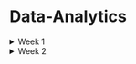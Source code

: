 # Data-Analytics

<details>
 <summary> Week 1 </summary>
 
# Introduction to Data Analytics

* Analytics is at the heart of modern business. Virtually every organization collects large quantities of data about its customers, products, employees, and service offerings.
* Managers naturally seek to analyze that data and harness the information it contains to improve the efficiency, effectiveness, and profitability of their work.
* The ultimate role of a data analyst is to transform raw data into actionable insights that guide decision-making processes within an organization. 
* This involves several key responsibilities and skills.

# Keys responsibilities of data analysts
# Data Collection and Preparation:

* Sourcing data from various channels, including databases, spreadsheets, and external sources,
* Cleaning and organizing the data to ensure it is accurate, consistent, and ready for analysis.

# Data Analysis:

* Employing statistical methods, machine learning techniques, or other analytic tools to interpret data,
* Identifying trends, patterns, and correlations that might not be immediately obvious.

# Data Visualization and Storytelling:

* Creating visual representations of the data, such as charts, graphs, and dashboards, to make complex information easily understandable,
* Articulating findings in a compelling narrative to communicate the significance of the data to stakeholders.

# Decision Support:

* Making recommendations based on data-driven insights to help guide business decisions,
* Providing context around the data, including potential implications and future trends.

# Collaboration and Communication:

* Working closely with other departments, such as marketing, finance, and operations, to understand their data needs and provide insights,
* Effectively communicating complex data findings in a clear and concise manner to non-technical stakeholders,
Continuous Learning and Adaptation:

# Continuous Learning and Adaptation

* Keeping up-to-date with the latest industry trends, tools, and technologies in data analysis.
* Adapting to new types of data and analytical methods as the organization's needs evolve.

# Analytics is made possible by:

* modern data, storage, and computing capabilities.

# Analytics process

* Data acquisition
* Cleaning & manipulation
* Analysis
* Visualisation
* Reporting and communication

# Analytics techniques

* Descriptive analytics, which answers the question, “What happened?”
* Diagnostic analytics, which answers the question, “Why did this happen?”
* Predictive analytics, which answers the question, “What might happen in the future?”
* Prescriptive analytics, which answers the question, “What should we do next?”

# Machine Learning, Artificial Intelligence, and Deep Learning

* Machine learning (ML) - is a subset of AI techniques. ML techniques attempt to apply statistics to data problems in an effort to discover new knowledge.
 Or, in other terms, ML techniques are AI techniques designed to learn.
* Artificial intelligence (AI) - includes any type of technique where you are attempting to get a computer system to imitate human behavior. 
 * As the name implies, you are trying to ask computer systems to artificially behave as if they were intelligent. Now, of course, it is not possible for a modern computer to function at the level of complex reasoning found in the human mind, but you can try to mimic some small portions of human behavior and judgment.
* Deep learning - is a further subdivision of machine learning that uses quite complex techniques, known as neural networks, to discover knowledge in a particular way. It is a highly specialized subfield of machine learning that is most commonly used for image, video, and sound analysis.

# Data gorvanance

* Data governance programs ensure that the organization has high-quality data and is able to effectively control that data,

# Data analytics tools

* Software helps analysts work through each one of the phases of the analytics process.
* These tools automate much of the heavy lifting of data analysis, improving the analyst's ability to acquire, clean, manipulate, visualize, and analyze data.
* They also provide invaluable assistance in reporting and communicating results.

# Data element

* A data element is an attribute about a person, place, or thing containing data within a range of values.
*  Data elements also describe characteristics of activities, including orders, transactions, and events.

# Data type

* A data type limits the values a data element can have. 
* Tabular data is data organized into a table, made up of columns and rows. A table represents information about a single topic. Each column represents a uniquely named field within a table, also called a variable, about a single characteristic. The contents of each column contain values for the data element as defined by the column header

# Structured data

* Structured data is tabular in nature and organized into rows and columns. Structured data is what typically comes to mind when looking at a spreadsheet. With clearly defined column headings, spreadsheets are easy to work with and understand. In a spreadsheet, cells are where columns and rows intersect.

# Character data

* The character data type limits data entry to only valid characters. Characters can include the alphabet that you might see on your keyboard, as well as numbers. Depending on your needs, multiple data types are available that can enforce character limits.

# Alphanumeric

* Alphanumeric is the most widely used data type for storing character-based data. As the name implies, alphanumeric is appropriate when a data element consists of both numbers and letters.
* The alphanumeric data type is ideal for storing product stock-keeping units (SKUs).
* It is common in the retail clothing space to have a unique SKU for each item available for sale. If you sell jeans, you may stock products from Armani Jeans, Diesel, Lee Jeans, Levi's, and Wrangler.
* Tracking inventory at the SKU level allows you to manage availability in your online and in-store systems, all courtesy of the alphanumeric data type.

# Data type names

* Char
* Varchar2
* Varchar
* CLOB
* Varchar(max)
* LONGTEXT
# Character Sets

* When considering alphanumeric and text data types, you need to think about the character set you are using to input and store data when using a database. Databases use character sets to map, or encode, data and store it digitally. The ASCII encoding standard is based on the U.S. English alphabet.

# Numeric

* When numbers exclusively make up values for a data attribute, numeric becomes the data type of choice. This data type appears to be simple and obvious based on its name. As seen with the character data type, implementation nuances about numeric are essential to understand. Databases accommodate two types of numeric data types: integer and numeric.

# Whole numbers 

* The integer, and all its subtypes, are for storing whole numbers. As seen with the character family of data types, implementation differences exist across databases.
* In computer science, flags indicate whether something is on or off, or if a function has completed successfully. To show something is on, 1 or TRUE is used. For a value of off, 0 or FALSE is used.
* The bit data type is intended for storing the status of a flag. Note also that the value ranges for smallint and shortinteger are identical.
* The same is true for int and integer, as well as bigint and longinteger. Although the data types have different names, their functionality is equivalent.

# Rational numbers

* In all its variants, the numeric data type is for rational numbers that include a decimal point. As with the integer family of data types, each database vendor has its implementation nuances.
* Realizing that data types are inconsistently named across databases, you need to consider the ultimate range of values a given data element handle.
* All the data types in Table 2.4 store numbers to a configurable number of significant digits.
* There are scientific use cases that require an even greater number of significant digits; additional numeric data type variants exist to accommodate that need.

# Date and time

* For example, suppose you operate a veterinary clinic and need to store birth date information for pets. In that case, you need to store the year, month, and day. With those three components of date, you can effectively administer medication and determine when to schedule annual veterinary appointments.
* There are many occasions when it is more appropriate to include time, in addition to the day, month, and year. For instance, consider package tracking information for companies like FedEx, United Parcel Service, or DHL. Consumers want to know where a specific package is up to the minute.
* The company itself may need second-level details to optimize labor, infrastructure investments, and route planning.

# Currency

* Many people use spreadsheets to manage their finances. Organizations typically use enterprise-scale software for the same purpose, with the data residing in a database.
* The column headings indicate what each column contains. The currency symbols in each cell tell the reader what the data represents, even if the column headings have scrolled off the screen.

# Strong and weak typing

* Data types define values placed in columns. Strong typing is when technology rigidly enforces data types.
* Databases, discussed in Chapter 3, use strong typing. A database column defined as numeric only accepts numerical values.
* A database column defined as numeric only accepts numerical values. You will get an error if you attempt to enter characters into a numeric column.

# Unstructured data

* Unstructured data is any type of data that does not fit neatly into the tabular model.
* Examples of unstructured data include digital images, audio recordings, video recordings, and open-ended survey responses.
* Analyzing unstructured data creates a wealth of information and insight.

# Types of unstructured data

  # Binary

  * Binary data types are one of the most common data types for storing unstructured data.
  * It supports any type of digital file you may have, from Microsoft Excel spreadsheets to digital photographs.
  * When considering which binary data type to use, file size tends to be the limiting factor. You need to select a data type that is as large as the largest file you plan on storing.
  * Databases offer a much more sophisticated collection of data types for storing binary data.
     
  # Audio

  * Audio data can come from a variety of sources. Whenever you interact with a customer service agent and hear “this call may be recorded for quality assurance purposes,” your conversation is probably being recorded and stored for later analysis.
  * The impact of capturing, storing, and analyzing audio data has led to the development of avalanche detection systems.
  * These systems listen for and detect the acoustic characteristics of an avalanche. With real-time notification capabilities, these systems reduce the time it takes for emergency services to respond and alert hikers to treacherous conditions.
  *  In order to ingest audio data into a system and make it available for processing, data is first captured via a microphone.
  *  The data is then digitized and stored. Audio can be stored in its raw form, which consumes the most storage space.
  *  Alternatively, it can be encoded with a compression algorithm to reduce the amount of space required. Regardless of if it is in raw or compressed form, storing audio requires a data type designed to handle raw binary data.

 # Images

 * As the use of image data grows, understanding how it is stored is vital for the modern data analyst.
 * Resolution is the most significant factor that governs how much space is required to store an image.
 * The greater the resolution, the more detail an image contains, and the more storage space it needs.

 # video

 * As is the case with audio data, the resolution has a significant impact on the storage a video consumes.
 * Video duration is also another factor that impacts storage size.
 * We see that every minute of video is equivalent to over 50 individual images, or more than 200 minutes of audio.

 # Large text 

 * I got to outline that data types names differ across vendor products

# Categories of data

  # Quantitative data
  
  * Regardless of structure, data is either quantitative or qualitative. Quantitative data consists of numeric values. Data elements whose values come from counting or measuring are quantitative.
  * Quantitative data answers questions like “How many?” and “How much?” Qualitative data consists of frequent text values.
  * example: the Height and Weight columns are quantitative

# Qualitative data

 * Qualitative data answers questions like “Why?” and “What?”
 * Example Pet Name, Animal Type, and Breed Name are all qualitative.

# Discrete vs Continuous data

 # Discrete 
 
 * A helpful way to think about discrete data is that it represents measurements that can't be subdivided.
 * Another way to think about it is that discrete data is useful when you have things you want to count.
 * For example, a veterinary clinic may be interested in the number of dogs and cats under its care.

# Continuous data

*  Continuous data typically need a decimal point,
*  Examples of continuous data are average weight and average height.
*  Qualitative data is discrete, but quantitative data can be either discrete or continuous data.

# Catagorical data

* Text data with a known, finite number of categories is categorical.
* When considering an individual data element, it is possible to determine whether or not it is categorical.
* Animal Type is a good example of categorical data.
* One of the reasons text files are so widely adopted is their ability to be opened regardless of platform or operating system without needing a proprietary piece of software.

# Dimentional data

* Dimensional modeling is an approach to arranging data to facilitate analysis. Dimensional modeling organizes data into fact tables and dimension tables.
* Fact tables store measurement data that is of interest to a business.
* Dimensions are tables that contain data about the fact.
* Dimensional data contains groupings of individual attributes about a given subject.


# Common data structures
In order to facilitate analysis, data needs to be stored in a consistent, organized manner. When considering structured data, several concepts and standards inform how to organize data. On the other hand, unstructured data has a wider variety of storage approaches.

# Structured data

* Tabular data is structured data, with values stored in a consistent, defined manner, organized into columns and rows.
* Data is consistent when all entries in a column contain the same type of value.
* This method of organization facilitates aggregation
* However, structured data does not translate directly to data quality

# Data entry error

* Just as there is an expectation that the values in a given column are consistent, it is a convention that each row contains data about a single record.
* It is a best practice to specify a key that uniquely identifies all values for a given row.
* Once again, nothing structural prevents a person from incorrectly putting data about Thor into Alexander's row. However, the intent is that each row's data pertains to a single animal.

#  Unstructured data

* Unstructured data is qualitative, describing the characteristics of an event or an object.
* images, phrases, audio or video recordings, and descriptive text are all examples of unstructured data.
* There is very little that is common about different kinds of unstructured data. Since the data is highly variable, its organizational and storage needs are different from structured data.
* Unstructured data also represents a significant opportunity. A Forbes study shows that over 90 percent of businesses need to manage and derive value from unstructured data.
* Machine data is a common source of unstructured data. Machine data has various sources, including Internet of Things devices, smartphones, tablets, personal computers, and servers.
* As machines operate, they create digital footprints of their activity.
* This data is unstructured and can identify machine-to-machine interaction.
* Although some may think of machine data as digital exhaust, it is a treasure trove just waiting to be exploited by organizations.
* A wide variety of technologies has emerged to facilitate the storage of unstructured data.
* Operationally, these technologies are similar to how a key in a tabular dataset identifies its associated values.
* With unstructured data, the key is a unique identifier, whereas the value is the unstructured data itself.

# Semi-structured data 

* Semi-structured data is data that has structure and that is not tabular.
* Email is a well-known example of semi-structured data. Every email message has structural components, including recipient, sender, subject, date, and time.
* However, the body of an email is unstructured text, while attachments could be anything type of file.
* The need to make semi-structured data easier to work with has led to the emergence of semi-structured formatting options.
* These formatting options use separators or tags to provide some context around a data element. Let's explore common file formats for transporting semi-structured data.

# Common file formats
Common file formats facilitate data exchange and tool interoperability. Several file formats have emerged as standards and are widely adopted.

# Text file 

* Text files are one of the most commonly used data file formats. As the name implies, they consist of plain text and are limited in scope to alphanumeric data.
* One of the reasons text files are so widely adopted is their ability to be opened regardless of platform or operating system without needing a proprietary piece of software.
* Whether you are using a Microsoft Windows desktop, an Apple MacBook, or a Linux server, you can easily open a text file. Text files are also commonly referred to as flat files.
* When machines generate data, the output is commonly stored in a text file.
* A unique character known as a delimiter facilitates transmitting structured data via a text file.
* The delimiter is the character that separates individual fields.
* A delimiter can be any character. Over the years, the comma and tab grew into a widely accepted standard.
* Various software packages support reading and writing delimited files using the comma and the tab.
* In addition, many coding languages have libraries that make it easy to write comma- or tab-delimited files.
* When a file is comma-delimited, it is known as a comma-separated values (CSV) file.
* Similarly, when a file is tab-delimited, it is called a tab-separated values (TSV) file.

# Fixed-width files

* Before it was common to use delimited files with variable-length columns, flat files were fixed-width.
* Fixed-width files are more laborious to create since they require a few extra steps.
* The first row in a fixed-width file describes the column names.
* For the data rows, you first need to determine the maximum length of each column.
* Then, you must pad values that are shorter than the maximum length.
*  For numeric fields, you accomplish padding by prepending a leading zero. For alphanumeric or text fields, this is done by prepending or appending spaces.

# JavaScript Object Notation (JSON)

* JavaScript Object Notation (JSON) is an open standard file format, designed to add structure to a text file without incurring significant overhead.
* One of its design principles is that JSON is easily readable by people and easily parsed by modern programming languages.
* Languages such as Python, R, and Go have libraries containing functions that facilitate reading and writing JSON files.

# Extensible Markup Language (XML)

* Extensible Markup Language (XML) is a markup language that facilitates structuring data in a text file.
* While conceptually similar to JSON, XML incurs more overhead because it makes extensive use of tags.
* Tags describe a data element and enclose each value for each data element. While these tags help readability, they add a significant amount of overhead.

# HyperText Markup Language (HTML)

* HyperText Markup Language (HTML) is a markup language for documents designed to be displayed in a web browser.
* HTML pages serve as the foundation for how people interact with the World Wide Web.
* Similar to XML, HTML is a tag-based language.

# Consider the values of what you will store before selecting the data type

* Data types are used to store different kinds of values. When dealing with numeric information, the best option is a numeric data type that can accommodate decimals.
* For sequences of whole numbers, an integer data type is a good choice. Be wary of using currency-specific data types—that can lead to calculation errors.
* For text values, the alphanumeric data type is the optimal choice.
* When dealing with dates, you will want to consider whether you need to store the time as well.
* For binary data, including audio, video, and images, you should use a BLOB data type.

</details>
<details>
 <summary> Week 2 </summary>

# The relational model

*  The relational model builds on the concept of tabular data.
*  In the relational model, an entity contains data for a single subject.
*  When creating an IT system, you need to consider all the entities required to make your system work.
*  You can think of entities as nouns because they usually correspond to people, places, and things.

# Entity

* The header corresponds to the name of an entity, look at the rows of the Person entity.
* Each row represents an individual attribute associated with a person.
* Each of these entities becomes a separate table in the database, with a column for each attribute.
* The power of the relational model is that it also allows us to describe how entities connect or relate, to each other. 

# Entity relationship diagram

* The entity relationship diagram (ERD) is a visual artifact of the data modeling process.
* A relationship is a connection between entities. The symbols adjacent to an entity describe the relationship.

# Cardinality

* Cardinality refers to the relationship between two entities, showing how many instances of one entity relate to instances in another entity.
* You specify cardinality in an ERD with various line endings.
* The first component of the terminator indicates whether the relationship between two entities is optional or required.
* The second component indicates whether an entity instance in the first table is associated with a single entity instance in the related table or if an association can exist with multiple entity instances.
*  ERDs are particularly useful when formulating how to retrieve information from the database that is spread across multiple tables because the diagrams allow you to visualize the connections between entities.

# Unary relationship

* A unary relationship is when an entity has a connection with itself.

# Binary relationship

* A binary relationship connects two entities. Example, relationship Connecting Animal and Person.
* Binary relationships are the most common and easy to explore, whereas unary and ternary are comparatively complex and rare.

# Ternary relationship

* A ternary relationship connects three entities. For example, you might use a ticket entity to connect a venue, a performing artist, and a price.
* A ternary relationship connects three entities.

# Relational databases

* Relational databases are pieces of software that let you make an operational system out of an ERD.
*  You start with a relational model and create a physical design. Relational entities correspond to database tables, and entity attributes correspond to table columns.
*  When creating a database table, the ordering of columns does not matter because you can specify the column order when retrieving data from a table.
*  When an attribute becomes a column, you assign it a data type.
*  Completing all of this work results in a diagram known as a schema.

# Pulling of data

*  To pull data from a relational database table, you perform a query. You compose queries using a programming language called Structured Query Language (SQL).
*  Your query needs to perform a database join to retrieve the data to substitute in the email reminder.
* A join uses data values from one table to retrieve associated data in another table, typically using a foreign key.

# Foreign key

* Foreign keys enforce referential integrity, or how consistent the data is in related tables.

# Non-relational

* A nonrelational database does not have a predefined structure based on tabular data. The result is a highly flexible approach to storing data.
# Key value

* A key-value database is one of the simplest ways of storing data. Data is stored as a collection of keys and their corresponding values.
* A key must be globally unique across the entire database.
* The use of keys differs from a relational database, where a given key identifies an individual row in a specific table.
* There are no structural limits on the values of a key. A key can be a sequence of numbers, alphanumeric strings, or some other combination of values.

# Document

* A document database is similar to a key-value database, with additional restrictions. In a key-value database, the value can contain anything.
* With a document database, the value is restricted to a specific structured format.
* With a known, structured format, document databases have additional flexibility beyond what is possible with key-value.

# Column family

* Column-family databases use an index to identify data in groups of related columns. A relational database stores the data in Table 3.2 in a single table, where each row contains the Person_ID, Title, First_Name, Middle_Name, Last_Name, and Email columns.
* In a column-family database, the Person_ID becomes the index, while the other columns are stored independently.
* This design facilitates distributing data across multiple machines, which enables handling massive amounts of data.
* The main reason for choosing a column-family database is its ability to scale.

# Graph 

* Graph databases specialize in exploring relationships between pieces of data.
* Graph models map relationships between actual pieces of data.Relational models focus on mapping the relationships between entities.
* Graphs are an optimal choice if you need to create a recommendation engine, as graphs excel at exploring relationships between data.
* Understanding the connection between products is a challenge that graphs solve with ease.

# Database use cases

* Different business needs require different database designs. While all databases store data, the database's structure needs to match its intended purpose. Business requirements impact the design of individual tables and how they are interconnected.
* Transactional and reporting systems need different implementation approaches to serve the people who use them efficiently.
* Databases tend to support two major categories of data processing: Online Transactional Processing (OLTP) and Online Analytical Processing (OLAP).

# Online Transactional Processing 

* OLTP systems handle the transactions we encounter every day. Example transactions include booking a flight reservation, ordering something online, or executing a stock trade.
* While the number of transactions a system handles on a given day can be very high, individual transactions process small amounts of data.
* OLTP systems balance the ability to write and read data efficiently.

# Normalization

* Normalization is a process for structuring a database in a way that minimizes duplication of data.
* One of the principles is that a given piece of data is stored once and only once. As a result, a normalized database is ideal for processing transactions.
* First normal form (1NF) is when every row in a table is unique and every column contains a unique value.
* Second normal form (2NF) starts where 1NF leaves off.
* In addition to each row being unique, 2NF applies an additional rule stating that all nonprimary key values must depend on the entire primary key.
* Third normal form (3NF) builds upon 2NF by adding a rule stating all columns must depend on only the primary key.

# Online Analytical Processing

* OLAP systems focus on the ability of organizations to analyze data.
* While OLAP and OLTP databases can both use relational database technology, their structures are fundamentally different.
* OLTP databases need to balance transactional read and write performance, resulting in a highly normalized design. Typically, OLTP databases are in 3NF.
* On the other hand, databases that power OLAP systems have a denormalized design. Instead of having data distributed across multiple tables, denormalization results in wider tables than those found in an OLTP database.
* It is more efficient for analytical queries to read large amounts of data for a single table instead of incurring the cost of joining multiple tables together.
* The greater the number of joins, the more complex the query.
* The more complex the query, the longer it takes to retrieve results.

# Schema Concepts

* The design of a database schema depends on the purpose it serves. Transactional systems require highly normalized databases, whereas a denormalized design is more appropriate for analytical systems.

# Data warehouse

* A data warehouse is a database that aggregates data from many transactional systems for analytical purposes.
* Transactional data may come from systems that power the human resources, sales, marketing, and product divisions.
*  A data warehouse facilitates analytics across the entire company.

# Data mart

* A data mart is a subset of a data warehouse.
* Data warehouses serve the entire organization, whereas data marts focus on the needs of a particular department within the organization.
* For example, suppose an organization wants to do analytics on their employees to understand retention and career evolution trends. 
*  To satisfy that use case, you can create a data mart focusing on the human resources subject area from the data warehouse.

 # Data lake 

 * A data lake stores raw data in its native format instead of conforming to a relational database structure.
 * Using a data lake is more complex than a data warehouse or data mart, as it requires additional knowledge about the raw data to make it analytically useful.
 * Relational databases enforce a structure that encapsulates business rules and business logic, both of which are missing in a data lake.

# Star schema design

* The star schema design to facilitate analytical processing gets its name from what the schema looks like when looking at its entity relationship diagram.
* At the centre of the star is a fact table. Fact tables chiefly store numerical facts about a business.
* Qualitative data, including names, addresses, and descriptions, is stored in a series of dimension tables that connect to the main fact table.
* When data moves from an OLTP design into a star schema, there is a significant amount of data duplication.
* As such, a star schema consumes more space than its associated OLTP design to store the same data.
* These additional resource needs are one of the factors that makes data warehouses expensive to operate.

# Snowflake

* Another design pattern for data warehousing is the snowflake schema.
* As its name implies, the schema diagram looks like a snowflake.
* Snowflake and star schemas are conceptually similar in that they both have a central fact table surrounded by dimensions.
* Where the approaches differ is in the handling of dimensions. With a star, the dimension tables connect directly to the fact table.
* With a snowflake, dimensions have subcategories, which gives the snowflake design its shape.
* A snowflake schema is less denormalized than the star schema.
* With a snowflake schema, you may need more than one join to get the data you are looking for.
* Recall that as the number of tables in a schema grows, queries become more complicated.
* A snowflake schema query is more complex than the equivalent query in a star schema.
* Part of the trade-off is that a snowflake schema requires less storage space than a star schema.
* Data warehouses often use snowflake schemas, since many different systems supply data to the warehouse.
* Data marts are comparatively less complicated, because they represent a single data subject area. As such, data marts frequently use a star-schema approach.

# Dimenstionality

* Dimensionality refers to the number of attributes a table has.
* The greater the number of attributes, the higher the dimensionality.
* A dimension table provides additional context around data in fact tables.
* It is crucial to understand the types of questions an analyst will need to answer when designing dimension tables.

# Handling Dimentionality 

* There are multiple ways to design dimensions.
* An understanding of this method is required to write a query to retrieve the current price.
* Another method extends the snowflake approach to modelling dimensions.
* You have a product dimension for the current price and a product history table for maintaining price history.
* One advantage of this approach is that it is easy to retrieve the current price while maintaining access to historical information.
* Another approach is to use an indicator flag for the current price.
* The indicator flag method keeps all pricing data in a single place.
* It also simplifies the query structure to get the current price. Instead of doing date math, you look for the price where the Current flag equals “Y.”
* It is also possible to use the effective date approach to handling price changes.
* There is additional complexity with the effective date approach because queries have to perform date math to determine the price.

# Data Acquisition Concepts

# Integration

* Data from transactional systems flow into data warehouses and data marts for analysis.
* Recall that OLTP and OLAP databases have different internal structures.
* You need to retrieve, reshape, and insert data to move data between operational and analytical environments.
* You can use a variety of methods to transfer data efficiently and effectively.
* One approach is known as extract, transform, and load (ETL). As the name implies, this method consists of three phases.

# Extract

*  In the first phase, you extract data from the source system and place it in a staging area. The goal of the extract phase is to move data from a relational database into a flat file as quickly as possible.

# Transform

*  The second phase transforms the data. The goal is to reformat the data from its transactional structure to the data warehouse's analytical design.

# Load

*  The purpose of the load phase is to ensure data gets into the analytical system as quickly as possible.

# Extract, load and transform (ELT)

* With ELT, data is extracted from a source database and loaded directly into the data warehouse.
* Once the extract and load phases are complete, the transformation phase gets underway.
* One key difference between ETL and ELT is the technical component performing the transformation.
* With ETL, the data transformation takes place external to a relational database, using a programming language like Python. ELT uses SQL and the power of a relational database to reformat the data.
* ELT has an advantage in the speed with which data moves from the operational to the analytical database.
* Suppose you need to get massive amounts of transactional data into an analytical environment as quickly as possible.
* In that case, ELT is a good choice, especially at scale when the data warehouse has a lot of capacity.
* Whether you choose ETL or ELT is a function of organizational need, staff capabilities, and technical strategy.

# ETL Vendors

* Whether you choose ETL or ELT for loading your data warehouse, you don't have to write transformations by hand.
* Many products support both ETL and ELT.

# Delta load 

* An initial load occurs the first time data is put into a data warehouse.
* After that initial load, each additional load is a delta load, also known as an incremental load.
* A delta load only moves changes between systems.
* The initial load happens right before the data warehouse becomes available for use.
* The frequency with which delta loads happen depends on business requirements.
* Depending on how fresh the data needs to be, delta loads can happen at any interval.
* When moving data between systems, you have to balance the speed and complexity of the overall operation.

# Data Collection Methods

* Augmenting data from your transactional systems with external data is an excellent way to improve the analytical capabilities of your organization.
* For example, suppose you operate a national motorcycle rental fleet and want to determine if you need to rebalance your fleet across your existing locations.
* You also want to evaluate whether it is profitable to expand to a new geographic region, as well as predict the best time and place to add motorcycles to your fleet.

# The Methods include:

# Application Programming Interfaces (APIs)

* An application programming interface (API) is a structured method for computer systems to exchange information.
* APIs provide a consistent interface to calling applications, regardless of the internal database structure.
* Whoever calls an API has no idea whether a transactional or analytical data store backs it.
* The internal data structure does not matter as long as the API returns the data you want.
* APIs can be transactional, returning data as JSON objects. APIs can also facilitate bulk data extraction, returning CSV files.
* APIs represent a specific piece of business functionality. Let's return to our motorcycle rental business.

# Web Services

* A web service is an API you can call via Hypertext Transfer Protocol (HTTP), the language of the World Wide Web.
* Many smartphone applications need a network connection, either cellular or Wi-Fi, to work correctly.
* The reason is that much of the data these applications need is not on the smartphone itself.
* Instead, data is found in private and public data sources and is accessible via a web service.
* If you imagine an API as the door behind which data treasures exist, an API key is what unlocks the door.
* API providers generate a unique API key for each calling application.
* Centralized creation and distribution of API keys allow the provider to understand who is using the API and to turn off individual keys' access in the event of abuse.

# Web Scraping

* Some of the data you want may not be available internally as an API or publicly via a web service.
* However, data may exist on a website.
* As seen in Chapter 2, data can present itself in an HTML table on a web page.
* If data exists in a structured format, you can retrieve it programmatically.
* Programmatic retrieval of data from a website is known as web scraping.  
* You can use software bots to scrape data from a website.
* Many modern programming languages, including Python and R, make it easy to create a web scraper.
* Instead of using an API or a web service, a web scraper reads a web page similar to a browser, such as Chrome, Safari, or Edge.
* Web scrapers read and parse the HTML to extract the data the web pages contain.
* The search results for some websites span multiple web pages.
* Your web scraper has to account for pagination to ensure that you are not leaving any data behind.
* The scraper must understand how many result pages exist and then iterate through them to harvest the data.

# Human-in-the-Loop

* There are times when the data you seek exists only in people's minds.
* For example, you can extract the most popular and profitable motorcycling destination from your existing internal data.
* You can get weather information from an API packaged as a web service.
* You can glean insight into competitive pricing by scraping your competitors' websites.
* Even with all of these data sources, you may still want insight into how customers feel about the services you provide.

# Surveys

* One way to collect data directly from your customers is by conducting a survey.
* The most simplistic surveys consist of one question and indicate customer satisfaction.
* As you design a survey, you want to keep in mind how you will analyse the data you collect.
* Numeric data is easy to analyse using a variety of statistical methods.
* Free-response questions result in unstructured text data, which is more challenging to interpret.
* You need to clearly understand what is essential to your organization and what decisions you will make using the output to develop and administer an impactful survey.

# Survey tools

* Instead of designing a custom application to collect survey data, several survey products let you design complex surveys without worrying about building a database.
* Qualtrics is a powerful tool for developing and administering surveys.
* What makes Qualtrics so compelling is its API, which you can use to integrate survey response data into a data warehouse for additional analysis.

# Observation

* Observation is the act of collecting primary source data, from either people or machines.
* Observational data can be qualitative or quantitative. Collecting qualitative observational data leads to unstructured data challenges.
* Quantitative observations are much easier to collect and interpret.
* For example, suppose you are trying to establish the defect rate on a production line.
* You can count the number of vehicles that come off the line, as well as how many fail post-production quality checks.

# Sampling

*Regardless of the data acquisition approach, you may end up with more data than is practical to manipulate. 

# Working With Data

* Determining an appropriate database structure, identifying data sources, and loading a database takes a considerable amount of effort.
* To turn a database design into an operational database ready to accept data, you use the Data Definition Language (DDL) components of SQL.
* DDL lets you create, modify, and delete tables and other associated database objects.
* To generate insights, a productive analyst must be comfortable using the Data Manipulation Language (DML) capabilities of SQL to insert, modify, and retrieve information from databases.
* While DDL manages the structure of a database, DML manages the data in the database.
* The DML components of SQL change very slowly. As long as relational databases exist, you will need to understand SQL to work with them.
* It is worth learning SQL, as the foundational knowledge of DML operations will serve you well.

# Data Manipulation
When manipulating data, one of four possible actions occurs:

* Create new data.
* Read existing data.
* Update existing data.
* Delete existing data.
* The acronym CRUD (Create, Read, Update, Delete) is a handy way to remember these four operations.

# Data manipulation in SQL

* Create with keyword INSERT - Create new data in an existing table.
* Read with keyword SELECT - Retreives data from an existing table.
* Update with keyword UPDATE - Changes existing data in an existing table.
* Delete with keyword DELETE - Removes existing data from an existing table.
* The FROM clause in a query identifies the source of data, which is frequently a database table. Both the SELECT and FROM clauses are required for a SQL statement to return data.

# SQL Considerations 

* The keywords in SQL are case-insensitive. However, the case-sensitivity of column names and values depend on the database configuration.
* SQL can also span multiple lines. For example, rewriting the previous query as follows will return identical results.
* How a query appears is a function of organizational conventions.
* Factors that influence convention include database configuration, query efficiency, and how easy it is for people to read and understand the query.

# Filtering

* Examining a large table in its entirety provides insight into the overall population.
* To answer questions that an organization's leadership has typically requires a subset of the overall data.
* Filtering is a way to reduce the data down to only the rows that you need.
* To filter data, you add a WHERE clause to a query.
* Note that the column you are filtering on does not have to appear in the SELECT clause.

# Filtering and Logical Operators

* A query can have multiple filtering conditions. You need to use a logical operator to account for complex filtering needs.
* For example, suppose you need to retrieve the name and breed for dogs weighing more than 60 pounds.
* In that case, you can enhance the query using the AND logical operator.
* The AND operator evaluates the Animal_Type and Weight filters together, only returning records that match both criteria.
* OR is another frequently used logical operator.
* Complex queries frequently use multiple logical operators at the same time.
* It is good to use parentheses around filter conditions to help make queries easy for people to read and understand.
* Filtering data is essential to making effective use of these massive data stores.

# Sorting 

* When querying a database, you frequently specify the order in which you want your results to return.
* The ORDER BY clause is the component of a SQL query that makes sorting possible.
* Similar to how the WHERE clause performs, you do not have to specify the columns you are using to sort the data in the SELECT clause.
* The ASC keyword at the end of the ORDER BY clause sorts in ascending order whereas using DESC with ORDER BY sorts in descending order.
* If you are sorting on multiple columns, you can use both ascending and descending as appropriate.
* Both the ASC and DESC keywords work across various data types, including date, alphanumeric, and numeric.

# Data Functions

*  Date columns also appear in transactional systems.
*  Storing date information about an event facilitates analysis across time.
*  The most important thing to note is that you have to understand the database platform you are using and how that platform handles dates and times.
* Since each platform provider uses different data types for handling this information, you need to familiarize yourself with the functions available from your provider of choice.

# Logical Functions

* Logical functions can make data substitutions when retrieving data.
* Remember that a SELECT statement only retrieves data.
* The data in the underlying tables do not change when a SELECT runs.
* When writing SQL, there are frequently many ways to write a query and create the same results.
* Boolean Expression:  The expression must return either TRUE or FALSE.
* True Value:  If the Boolean expression returns TRUE, the IFF function will return this value.
* False Value:  If the Boolean expression returns FALSE, the IFF function will return this value.

# Aggregate Functions 

* Summarized data helps answer questions that executives have, and aggregate functions are an easy way to summarize data.
* Aggregate functions summarize a query's data and return a single value.
* While each database platform supports different aggregation functions.
* COUNT - Returns the total number of rows of a query.
* MIN - Returns the minimum value from the results of a query. Note that this works on both alphanumeric and numeric data types.
* MAX - Returns the maximum value from the results of a query. Note that this works on both alphanumeric and numeric data types.
* AVG - Returns the mathematic average of the results of a query.
* SUM - Returns the sum of the results of a query.
* STDDEV - Returns the sample standard deviation of the results of a query.
* You can also use aggregate functions to filter data.
* System functions also return data about the database environment.
* For example, whenever a person or automated process uses data from a database, they need to establish a database session.
* A database session begins when a person/program connects to a database.
* The session lasts until the person/program disconnects.
* For example, a poorly written query can consume most of the resources available to the database.

# Query Optimization

* Writing an SQL query is straightforward. Writing a SQL query that efficiently does what you intend can be more difficult. There are several factors to consider when creating well-performing SQL.

# Parametrization

* Whenever a SQL query executes, the database has to parse the query. 
* Parsing translates the human-readable SQL into code the database understands.
* Parsing takes time and impacts how long it takes for a query to return data. 
* Effective use of parameterization reduces the number of times the database has to parse individual queries.
* Suppose you operate a website and want to personalize it for your customers. Login details serve as parameters to the query to retrieve your information for display.
* After logging in, a customer sees a welcome message identifying them by name.
* Instead of looking specifically for an exact string match for every customer, the query uses a variable called &customer_name.
* The code in the web server populates the variable with the appropriate customer name.
* To the database, this appears as a single query.
* While the value of &customer_name changes for every customer, the database parses it only once.

# Indexing

* When retrieving data from a table, the database has to scan each row until it finds the ones that match the filters in the WHERE clause.
* The process of looking at each row is called a full table scan.
* As data volumes increase, scanning the entire table takes a long time and is not efficient.
* To speed up query performance, you need a database index.
* A database index works like the index in the back of a book.
*  Instead of looking at each page in a book to find what you are looking for, you can find a specific page number in the index and then go to that page.
* A database index can point to a single column or multiple columns.
* When running queries on large tables, it is ideal if all of the columns you are retrieving exist in the index.
* If that is not feasible, you at least want the first column in your SELECT statement to be covered by an index.
* If a query is running slowly, look at the indexes on the underlying tables. If you think a new index would help improve query performance.
* While indexing improves query speed, it slows down create, update, and delete activity.
* An indexing strategy needs to match the type of system the database supports, be it transactional or reporting.

# Data Subsets and Temporary Tables

* When dealing with large data volumes, you may want to work with a subset of records.
* In this situation, the Order table in the data warehouse would have 2 billion rows.
* If you want to explore trends for a specific customer's order history, it would not be efficient to query the main Order table.
* It is possible to create a temporary table to make the data more manageable.
* Temporary tables can store the results of a query and are disposable.
* Temporary tables automatically get removed when the active session ends.
* Using temporary tables is an effective method of creating subsets for ad hoc analysis.
* For example, you can establish a database session, create a temporary table with the order history for a single customer, run queries against that temporary table, and disconnect from the database.
* When the session disconnects, the database automatically purges any temporary tables created during the session.

# Execution Plan

* An execution plan shows the details of how a database runs a specific query.
* Execution plans are extremely helpful in troubleshooting query performance issues.
* They provide additional information about how a query is spending its time.
* For example, an execution plan can tell you if a slow-running query uses a full table scan instead of an index scan.
* In this case, it could be that the query is poorly written and not using the existing indexes.
* It also could be that a column needs a new index.
* Looking at execution plans is an integral part of developing efficient queries.
* It is worth understanding the nuances of how to interpret execution plans for the database platform you use. 

# Data Quality Challenges

# Duplicate Data

* Duplicate data occurs when data representing the same transaction is accidentally duplicated within a system. Suppose you want to open a spreadsheet on your local computer.
* To open the spreadsheet, you locate the file and double-click it.
* This method of opening documents establishes muscle memory that associates double-clicking with the desired action.
* Humans are primarily responsible for creating duplicate data. System architects work diligently to prevent duplicate data from being created.
* The best way to resolve duplicate data is to prevent its creation in the first place.
* One common approach to stopping duplicate data before it gets into a system is a visual warning to alert users.
* To resolve duplicate data issues, the company has a duplicate resolution process.
* This process looks for customers with multiple billing addresses, validates the correct address, and updates the Sales database by removing the duplicate record.

# Redundant Data

* While duplicate data typically comes from accidental data entry, redundant data happens when the same data elements exist in multiple places within a system.
* Frequently, data redundancy is a function of integrating multiple systems.
* For example, multiple source systems that perform different business functions and use shared data elements create the conditions for data redundancy.
* When a record changes in one system, there is no guarantee that its new value changes in another system.
* Since there is no certainty of data synchronization, a data element can have conflicting values across systems.
* When integrating multiple data sources, dealing with redundant data is a persistent challenge.
* There are several options for resolving redundant data.
* One approach synchronizes changes to shared data elements between the Accounting and Sales systems.
* This integrated ETL process takes a delta load approach.
* When an address changes, the ETL job sets the effective end date for the old address and inserts a new row for the current address.
* While the data discrepancy between the Sales and Accounting systems still needs resolution, the analyst has the proper customer address in the data warehouse.
* Another root cause of data redundancy is an inappropriate database design.

# Missing Values

* Another issue that impacts data quality is the concept of missing values.
* Missing values occur when you expect an attribute to contain data but nothing is there.
* Missing values are also known as null values. A null value is the absence of a value.
* There are situations when allowing nulls makes sense.
* Suppose you are storing data about people and have a column for Middle Initial.
* Null values present several challenges depending on the tools you use to analyze data.
* Trying to calculate the average, which was successful in SQL, results in an error in Python and R as the equivalent functions in those languages do not handle null values.
* To handle missing values, you first have to check for their existence.
* QL offers functions to check for null and functions that can replace a null with a user-specified value.

# Invalid Data

* Invalid data are values outside the valid range for a given attribute.
* An invalid value violates a business rule instead of having an incorrect data type.
* Invalid values violate business rules, not technical rules.
* As such, programming languages do not have native functions that definitively tell you whether or not a given value is invalid.
* When considering data types, numeric and date data is comparatively easy to check for invalid values.
* Text data is more complex. One thing that leads to invalid character data is an absence of referential integrity within a database.
* If two tables have a relationship but no foreign keys, the conditions for invalid character data exist.
* Implementing relationships appropriately reduces the likelihood of invalid character data.

 # Nonparametric Data

 * Nonparametric data is data collected from categorical variables.

# Data Outliers

* A data outlier is a value that differs significantly from other observations in a dataset.
* With outliers, you need to understand why they exist and whether they are valid in the context of your analysis.
* Outliers exist regardless of data type.

# Specification Mismatch

* A specification describes the target value for a component.
* A specification mismatch occurs when an individual component's characteristics are beyond the range of acceptable values.
* When data is invalid, it has values that fall outside a given range.
* On the other hand, a specification mismatch occurs when data does not conform to its destination data type.
* For example, you might be loading data from a file into a database.
* If the destination column is numeric and you have text data, you'll end up with a specification mismatch.
* To resolve this mismatch, you must validate that the inbound data consistently maps to its target data type.

# Data type Validation

* Data type validation ensures that values in a dataset have a consistent data type.
* Programming languages, including SQL, Python, and R, all have data type validation functions. Use these functions to validate the data type for each column in a data file before attempting a database load.
* It's in your best interest to detect and remediate data type issues as early as possible to ensure data is ready for analysis.

# Data Manipulation Techniques

# Recoding Data

* Recoding data is a technique you can use to map original values for a variable into new values to facilitate analysis.
* Recoding groups data into multiple categories, creating a categorical variable. A categorical variable is either nominal or ordinal.
* Nominal variables are any variable with two or more categories where there is no natural order of the categories, like hair color or eye color.
* Ordinal variables are categories with an inherent rank.

# Derived Variables

* A derived variable is a new variable resulting from a calculation on an existing variable.
* Storing age as a derived column is a bad practice, as it would need constant updates over time.
* Instead of keeping age as a derived variable, you should embed the formula to derive age in code.

# Data Merge

* A data merge uses a common variable to combine multiple datasets with different structures into a single dataset.
* Merging data improves data quality by adding new variables to your existing data.
* Additional variables make for a richer dataset, which positively impacts the quality of your analysis.
* ETL processes commonly append data while transforming data for use in analytical environments.

# Data Blending

* Data blending combines multiple sources of data into a single dataset at the reporting layer.
* While data blending is conceptually similar to the extract, transform, and load process, there is a crucial difference.
* Data blending differs from ETL in that it allows an analyst to combine datasets in an ad hoc manner without saving the blended dataset in a relational database.
* Instead of the blended dataset persisting over time, it exists only at the reporting layer, not in the source databases.
* For example, data visualization tools such as Tableau allow analysts to connect to different source systems and blend the data using a shared attribute.
* Data blending can reduce the burden on IT as it gives analysts the ability to merge data.

# Concatenation

* Concatenation is the merging of separate variables into a single variable.
* Concatenation is a highly effective technique when dealing with a source system that stores components of a single variable in multiple columns.
* The need for concatenation frequently occurs when dealing with date and time data. Concatenation is also useful when generating address information.

# Data Append

* A data append combines multiple data sources with the same structure, resulting in a new dataset containing all the rows from the original datasets.
* When appending data, you save the result as a new dataset for ongoing analysis.
* Consider the needs of a franchisor with multiple franchisee locations.
* Although each franchise operates independently, they use the same point of sales system.
* When the franchisor conducts aggregate sales analysis, it appends data from each franchisee's point of sales system into a single, unified table for ongoing analysis.

# Imputation

* Imputation is a technique for dealing with missing values by replacing them with substitutes.
*  When merging multiple data sources, you may end up with a dataset with many nulls in a given column.
* If you are collecting sensor data, it is possible to have missing values due to collection or transmission issues.

 # Here are a few approaches an analyst can use for imputing values:

 * Remove Missing Data:  With this approach, you can remove rows with missing values without impacting the quality of your overall analysis.
 * Replace with Zero:  With this approach, you replace missing values with a zero. Whether or not it is appropriate to replace missing data with a zero is contextual. In this case, zero isn't an appropriate value, as a person's weight should be a positive number. In addition, replacing a zero in this case has an extraordinary impact on the overall average weight.
 * Replace with Overall Average:  Instead of using a zero, you can compute the average Weight value for all rows that have data and then replace the missing Weight values with that calculated average.
 * Replace with Most Frequent (Mode):  Alternatively, you can take the most frequently occurring value, called the mode, and use that as the constant.
* Closest Value Average:  With this approach, you use the values from the rows before and after the missing values. For example, to replace the missing measurements for 2/13/2021 and 2/14/2021, take the values from 2/12/2021 and 2/15/2021 to compute the average.

# Reduction 

* When dealing with big data, it is frequently unfeasible and inefficient to manipulate the entire dataset during analysis.
* Reduction is the process of shrinking an extensive dataset without negatively impacting its analytical value.
* There are a variety of reduction techniques from which you can choose.
* Selecting a method depends on the type of data you have and what you are trying to analyze.
* Dimensionality reduction and numerosity reduction are two techniques for data reduction.

# Dimentionality Reduction

* One reduction technique is dimensionality reduction, which removes attributes from a dataset.
* Removing attributes reduces the dataset's overall size.
* However, you can use any programming language, including Python or R, to remove dimensions.

# Numerosity Reduction

* Another technique is numerosity reduction, which reduces the overall volume of data.
* As data volumes grow, numerosity reduction can improve the efficiency of your analysis.
* One way to reduce the volume of quantitative data is by creating a histogram.
* You can create a histogram in Python, R, and many visualization-specific tools.
*A histogram is a diagram made up of rectangles, or bars, that show how frequently a specific value occurs.

# Aggregation

* Data aggregation is the summarization of raw data for analysis. When you are dealing with billions of individual records, a data summary can help you make sense of it all.
* You might want to know facts about the data that would be difficult to Figure out looking through the data by hand.
* Aggregating data provides answers that help make decisions.
*  Imagine you are on a road trip. While travelling, running out of fuel is the last thing you want to do.
* Onboard computers summarize your control inputs and give you a meaningful metric: distance to empty.
* With an understanding of how far you can travel with the fuel remaining, you have the data you need so you can stop, refuel, and avoid being stranded.

# Transposition

* Transposing data is when you want to turn rows into columns or columns into rows to facilitate analysis.
* When transposing, each value from a column becomes a new column.
* The transposed data could be more helpful, especially if you imagine thousands of rows of sales data.
* Combining aggregation with transposition is a powerful data manipulation technique.
* This data representation makes it easy to view performance across fiscal years at a glance.

# Normalization

* In the context of data manipulation, normalizing data differs from our discussion of database normalization in Chapter 3.
* In this context, normalizing data converts data from different scales to the same scale.
* If you want to compare columns whose measurements use different units, you want to normalize the data.
* After normalization is complete, the dataset is ready for statistical analysis.

# Min-Max Normalization

* The first thing you need to do is find the minimum value of column you working with. Then, find the maximum value of the column you working with.
* The value you want to convert within the column.
* Min-max normalization is one of the most straightforward approaches to normalizing data.

# Parsing/String Manipulation

* Raw data can contain columns with composite or distributed structural issues.
*  A composite issue is when a raw data source has multiple, distinct values combined within a single character column.
*  When this happens, each value in a composite column has data that represents more than one attribute.
* Composite columns need to be split into their component parts to aid analysis.
* Similarly, it is possible to have a distributed structural issue when data in a single column spreads across multiple columns.
* When that happens, you need to combine the individual columns.
* Whenever you have composite or distributed structural data issues, you need to manipulate the strings before starting your analysis.
* In order to analyse the data by date, the string manipulation process combines the values from the Day, Month, and Year columns into a new Date column.
* Once you have a Date column, you can use programming functions to extract the day, month, and year if you need them.
* You also may need to manipulate string data to improve data quality.

# Circumstances to Check for Quality
Errors during data acquisition, transformation, manipulation, and visualization all contribute to degrading data quality. You should recognize the types of quality issues that can occur and have an overarching strategy to ensure the quality of your data.

* Data Acquisition
* Data Transformation and Conversion
* Data Manipulation
* Final Product Preparation

# Automated Validation

* Many data sources feed analytics environments. While some of these data sources are other computer systems, others depend directly on people.
* Whenever people interact with systems, it's possible to introduce data-related errors.
* Whether source data is machine- or human-generated, one way to prevent data entry mistakes from adversely impacting data quality is to automate data validation checks.
* Before automatically validating input data, you need to understand how source data fields map to their corresponding database columns.
* When mapping input data, pay close attention to the data types in the database.
* For example, suppose you have a web form where customers supply phone numbers, and the destination database uses a numeric data type to store phone data.
* If the input form allows for free text entry, someone may enter (312) 555-1212. Attempting to insert the parentheses and hyphen into a numeric column results in a database error due to a data type mismatch. 
* Automating the data type validation before passing the data to the database prevents this from happening.
* Another example of automation is verifying the number of data points. For example, suppose you are collecting hourly temperature data from a collection of sensors.
* For each sensor, you would expect to have 24 data points per day. If a sensor fails, it no longer reports data.
* Automating the verification of the number of data points instead of their values can help you identify a sensor failure.
* Early identification of sensor failure prevents missing data from flowing into your analytics environment.

# Data Quality Dimentions

* It is essential to consider multiple attributes of data when considering its quality.
* Six dimensions to take into account when assessing data quality are accuracy, completeness, consistency, timeliness, uniqueness, and validity.
* Understanding these dimensions and how they are related will help you improve data quality.
# 6 Dimensions of Improving Data

* Data Accuracy
* Data Completeness
* Data Consistency
* Data Timeliness
* Data Uniqueness
* Data Validity

# Data Quality Rules and Metrics

* With an understanding of data quality dimensions, you need to consider how to measure each of them in your quest to improve overall quality.
* When consolidating data from multiple source systems into an analytics environment, one factor you want to assess is the conformity or nonconformity of data.
* If source data does not match the destination data type size and format, you have nonconformity.
* If source data does not match the destination data type size and format, you have nonconformity.
* One way to validate data conformity issues is to confirm how many rows pass successfully to the target environment and how many fail.
* Suppose you have 1 million billing records to migrate into the Data Warehouse.
* Instead of aborting the entire data load, the Warehouse Load ETL job sends the 100,000 nonconforming rows to a Bad Data staging area.
* A data engineer then resolves the root cause of the data quality issue before sending the remediated data into the Data Warehouse.
* With this design, the nonconformity of a single row does not cause the entire load process to fail.
* By only reprocessing failed rows, this approach makes efficient use of resources as well as improving quality.

# Methods to Validate Quality

# Reasonable Expectations

* One approach is to determine whether or not the data in your analytics environment meets your reasonable expectations.
* For example, if your transactional systems process 10 million records per day, it is reasonable to expect an incremental 300 million records in your analytics environment at the end of 30 days
* If after 30 days you only see an additional 20 million records, it is reasonable for you to presume that the data propagation ETL is failing.
* It is worth spending time reflecting on what measures are reasonable for your environment.
* After defining how you want to measure your expectations, automate the reasonable expectation check by creating exception reports as part of your ETL processes.
* For example, if the number of successful rows is less than a large percentage of attempted rows, your internal alarm bells should start ringing.
* The root cause of the ETL load failure needs remediation to prevent ongoing issues with data quality.

# Data Profiling

* Another approach to improving quality is to profile your data.
* Data profiling uses statistical measures to check for data discrepancies, including values that are missing, that occur either infrequently or too frequently, or that should be eliminated.
* Profiling can also identify irregular patterns within your data.
* For example, suppose you are trying to analyse customer engagement by examining the frequency with which customers log into your website.
* On average, you see that customers log in once per day from one of four devices.
* However, profiling your data shows that a specific customer is logging in three hundred times per day from three hundred unique devices.
* Further analysis shows that these logins originate from multiple different places around the globe.
* The results of your data profiling activity fail the reasonable expectation test, as customers typically log in less frequently and from fewer devices.
* Instead of trusting this data, you proceed to investigate whether or not this activity is fraudulent.

# Data Audits

* Another method to keep in mind is auditing your data. Data audits look at your data and help you understand whether or not you have the data you need to operate your business.
* Data audits use data profiling techniques and can help identify data integrity and security issues.
* For example, suppose you work with a large company that has relationships with numerous suppliers.
* To understand what is reasonable, you create a report to show the average payment amount by the supplier.
* For example, suppose you work with a large company that has relationships with numerous suppliers.
* To understand what is reasonable, you create a report to show the average payment amount by the supplier.
* One day, you notice an unusually large supplier payment. Looking into the disbursement, you also discover that the payment was sent to a new financial institution.

# Sampling

* Another method for validating data quality is by examining a sample of your data. Sampling is a statistical technique in which you use a subset of your data to inform conclusions about your overall data.
* For example, suppose you are an automotive manufacturer and want to ensure the quality of fasteners from one of your suppliers. Suppose you have a daily production volume of 10,000 at one of your assembly plants.
* If each vehicle requires 3,500 fasteners, you need 35 million per day.
* Fastener failures can lead to quality issues, safety issues, and recalls. All of these quality issues are expensive to address and generate bad press.

# Cross-Validation

* Analysts frequently use existing data to generate predictive models using a variety of statistical methods.
* Cross-validation is a statistical technique that evaluates how well predictive models perform.
* Cross-validation works by dividing data into two subsets. The first subset is the training set, and the second is the testing, or validation, set.
* You use data from the training set to build a predictive model.
* You then cross-validate the model using the testing subset to determine how accurate the prediction is.
* Cross-validation is also helpful in identifying data sampling issues.

# Data Analysis and Statistics

# Descriptive Statistics

* Descriptive statistics is a branch of statistics that summarizes and describes data. As you explore a new dataset for the first time, you want to develop an initial understanding of the size and shape of the data.
* You use descriptive statistics as measures to help you understand the characteristics of your dataset.
* When initially exploring a dataset, you may perform univariate analysis to answer questions about a variable's values.
* You also use descriptive measures to develop summary information about all of a variable's observations.
* This context helps orient you and informs the analytical techniques you use to continue your analysis.

# Measure of Frequency 

* Measures of frequency help you understand how often something happens.
* When encountering a dataset for the first time, you want to determine how much data you are working with to help guide your analysis.
* For example, suppose you are working with human performance data.
* One of the first things to understand is the size of the dataset. One way to accomplish this quickly is to count the number of observations.
* Understanding the total number helps influence the tools you use to explore the data.

# Count

* The most straightforward way to understand how much data you're working with is to count the number of observations.
* Understanding the total number of observations is a frequently performed task. As such, there is a count function in everything from spreadsheets to programming languages.

# Percentage

* The percentage is a frequency measure that identifies the proportion of a given value for a variable with respect to the total number of rows in the dataset.
* To calculate a percentage, you need the total number of observations and the total number of observations for a specific value of a variable.
* Understanding proportions across a dataset aids in determining how you proceed with your analysis.

# Frequency 

* Frequency describes how often a specific value for a variable occurs in a dataset. You typically explore frequency when conducting univariate analysis.

# Measures of Central Tendency 

* To help establish an overall perspective on a given dataset, an analyst explores various measures of central tendency.
* You use measures of central tendency to identify the central, or most typical, value in a dataset.
* There are numerous ways to measure central tendency, and you end up using them in conjunction with each other to understand the shape of your data.

# Mean

* The mean, or average, is a measurement of central tendency that computes the arithmetic average for a given set of numeric values.
* To calculate the mean, you take the sum of all values for an observation and divide by the number of observations.
* Data analysis tools, including spreadsheets, programming languages, and visualization tools, all have functions that calculate the mean.
* While the mean is one of the most common measurements of central tendency, remember that you can only calculate a mean for quantitative data.
* You should also be mindful of the effect outliers have on the mean's value.
* An outlier is a value that differs significantly from the other values of the same observation.

# Median

* Another measurement of central tendency is the median, which identifies the midpoint value for all observations of a variable.
* The first step to calculating the median is sorting your data numerically.
* Once you have an ordered list of values, the next step depends on whether you have an even or an odd number of observations for a variable.
* Identifying the median for an odd number of observations is straightforward—you just select the number in the middle of the ordered list of values.
* Suppose you have the following numbers: {1,3,5,7,9}. To find the median, you take the total number of values, add 1, divide by 2, and retrieve the corresponding value.
* For datasets with an even number of observations, you need to take the average of the two observations closest to the midpoint of the ordered list.
* Suppose you have the following numbers: {1,3,5,7,9,11}. Since there are six observations, the median is the mean of the values that surround the midpoint.
* In this case, you find the mean of 5 and 7, which is 6.
* Outliers don't impact the median as dramatically as the mean.

# Mode

* The mode is a variable's most frequently occurring observation. Depending on your data, you may not have a mode.
* Depending on the level of precision and amount of data, the mode may not facilitate insight when working with numeric data.
* However, the mode is more applicable when working with categorical data.

# Measures of Dispersion

# Range 

* The range of a variable is the difference between its maximum and minimum values.
* Understanding the range helps put the data you are looking at into context and can help you determine what to do with outlier values.

# Distribution

* In statistics, a probability distribution, or distribution, is a function that illustrates probable values for a variable, and the frequency with which they occur.
* Histograms are an effective tool to visualize a distribution, because the shape provides additional insight into your data and how to proceed with analysis.
* Distributions have many possible shapes, including normal, skewed, and bimodal.

# Normal Distribution

* The normal distribution is symmetrically dispersed around its mean, which gives it a distinctive bell-like shape.
* Due to its shape, the normal distribution is also known as a “bell curve.”
* The normal distribution is applicable across a number of disciplines due to the central limit theorem (CLT), a foundational theorem for statistical analysis.
* According to the CLT, as sample size increases, it becomes increasingly likely that the sampling distribution of all those means will be normally distributed.
* For example, suppose you are working with quantitative data about people. According to the CLT, you can expect the normal distribution to describe the people's height, weight, and shoe size.
* You can test out the CLT at home by rolling a pair of dice at least 30 times to get a sufficiently large sample and then plotting the value and frequency of your rolls.
* One way to use measures of central tendency to verify the normal distribution is to examine the proximity of the mean and median.
* When the mean and median are relatively close together, the distribution will be symmetrical. If the mean and median are far apart, the data is skewed, or asymmetrical.

# Skewed Distribution

* A skewed distribution has an asymmetrical shape, with a single peak and a long tail on one side. Skewed distributions have either a right (positive) or left (negative) skew.
* When the skew is to the right, the mean is typically greater than the median. On the other hand, a distribution with a left skew typically has a mean less than the median.
* The long tail to the right of the peak shows that while most people have a salary of under $100,000, a large portion of the population earns significantly more.
* It is reasonable to expect a right skew for income.
* There are times when you would expect to see a left skew in the data. For example, imagine grades on a 100-point exam for students in a graduate statistics class.

 # Bimodal Distribution

 * A bimodal distribution has two distinct modes, whereas a multimodal distribution has multiple distinct modes. When you visualize a bimodal distribution, you see two separate peaks.
 * Suppose you are analyzing the number of customers at a restaurant over time. You would expect to see a large numbers of customers at lunch and dinner.
 * 

# Variance

* Variance is a measure of dispersion that takes the values for each observation in a dataset and calculates how far away they are from the mean value.
* This dispersion measure indicates how spread out the data is in squared units. Mathematically,  signifies population variance, which you calculate by taking the average squared deviation of each value from the mean.
* The slight difference in the denominator between the formulas for calculating population and sample variance is due to a technique known as Bessel's correction.
* Bessel's correction specifies that when calculating sample variance, you need to account for bias, or error, in your sample.
* Recall that a sample does not fully represent the overall population. When you have sample data and use the degrees of freedom in the denominator, it provides an unbiased estimate of the variability.
* When the variance is large, the observations’ values are far from the mean and thus far from each other. Meanwhile, a small variance implies that the values are close together.

# Standard Deviation

* Standard deviation is a statistic that measures dispersion in terms of how far values of a variable are from its mean. Specifically, standard deviation is the average deviation between individual values and the mean.
* Mathematically,  signifies population standard deviation, which you calculate by taking the square root of the variance.
* Similar to the difference between population and sample variance, the formula for sample standard deviation uses Bessel's correction.
* Standard deviation is a widely accepted measure of quality control in manufacturing processes. Large manufacturers implement programs to improve the consistency of their manufacturing processes.
* Combining the central limit theorem and the empirical rule makes standard deviation a common way of describing and discussing variability.
* One quality control program is known as Six Sigma, which sets the goal for a production process to six standard deviations. Achieving that degree of consistency is difficult and expensive.

# Special Normal Distribution

* The Central Limit Theorem and empirical rule combine to make the normal distribution the most important distribution in statistics. There are two special normal distributions that have broad applicability and warrant a deeper understanding.

# Standard Normal Distribution

* The standard normal distribution, or Z-distribution, is a special normal distribution with a mean of 0 and a standard deviation of 1.
* You can standardize any normal distribution by converting its values into Z-scores.
* Converting to the standard normal lets you compare normal distributions with different means and standard deviations.

 # Student T-Distribution

 * The Student's t-distribution, commonly known as the t-distribution, is similar to the standard normal distribution in that it has a mean of 0 with a bell-like shape.
 * One way the t-distribution differs from the standard normal distribution is how thick the tails are since you can use the t-distribution for sample sizes of less than 30.
 * It's crucial to note that the height of the bell and the thickness of the tails in t-distributions vary due to the number of degrees of freedom. Numerically, the value for degrees of freedom is 1 less than the number of observations in your sample data.
 * The degrees of freedom represent the number of values that can vary when calculating a statistic.

# Measure of Position

* 
























 









</details>
